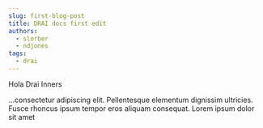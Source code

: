 ```yaml
---
slug: first-blog-post
title: DRAI docs first edit
authors:
  - slorber
  - ndjones
tags:
  - drai
---
```

Hola Drai Inners

<!-- truncate -->

...consectetur adipiscing elit. Pellentesque elementum dignissim ultricies. Fusce rhoncus ipsum tempor eros aliquam consequat. Lorem ipsum dolor sit amet
